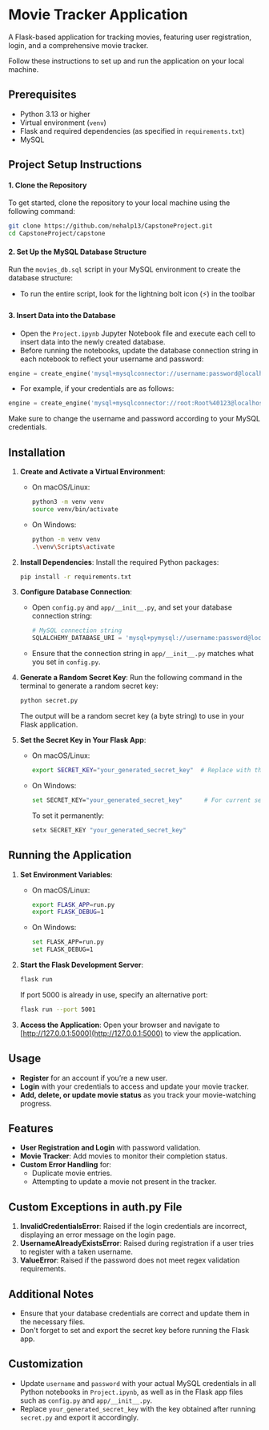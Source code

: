 # Movie Tracker Application

A Flask-based application for tracking movies, featuring user registration, login, and a comprehensive movie tracker.

Follow these instructions to set up and run the application on your local machine.

## Prerequisites

- Python 3.13 or higher
- Virtual environment (`venv`)
- Flask and required dependencies (as specified in `requirements.txt`)
- MySQL

## Project Setup Instructions

#### 1. Clone the Repository
To get started, clone the repository to your local machine using the following command:
```bash
git clone https://github.com/nehalp13/CapstoneProject.git
cd CapstoneProject/capstone
```

#### 2. Set Up the MySQL Database Structure
Run the `movies_db.sql` script in your MySQL environment to create the database structure:

- To run the entire script, look for the lightning bolt icon (⚡) in the toolbar

#### 3. Insert Data into the Database
- Open the `Project.ipynb` Jupyter Notebook file and execute each cell to insert data into the newly created database.
- Before running the notebooks, update the database connection string in each notebook to reflect your username and password:
```python
engine = create_engine('mysql+mysqlconnector://username:password@localhost/movies_db')
```
- For example, if your credentials are as follows:
```python
engine = create_engine('mysql+mysqlconnector://root:Root%40123@localhost/movies_db')
```
Make sure to change the username and password according to your MySQL credentials.

## Installation

1. **Create and Activate a Virtual Environment**:
   - On macOS/Linux:
     ```bash
     python3 -m venv venv
     source venv/bin/activate
     ```
   - On Windows:
     ```bash
     python -m venv venv
     .\venv\Scripts\activate
     ```

2. **Install Dependencies**:
   Install the required Python packages:
   ```bash
   pip install -r requirements.txt
   ```

3. **Configure Database Connection**:
   - Open `config.py` and `app/__init__.py`, and set your database connection string:
     ```python
     # MySQL connection string
     SQLALCHEMY_DATABASE_URI = 'mysql+pymysql://username:password@localhost/movies_db'
     ```
   - Ensure that the connection string in `app/__init__.py` matches what you set in `config.py`.

4. **Generate a Random Secret Key**:
   Run the following command in the terminal to generate a random secret key:
   ```bash
   python secret.py
   ```
   The output will be a random secret key (a byte string) to use in your Flask application.

5. **Set the Secret Key in Your Flask App**:
   - On macOS/Linux:
     ```bash
     export SECRET_KEY="your_generated_secret_key"  # Replace with the output from secret.py
     ```
   - On Windows:
     ```bash
     set SECRET_KEY="your_generated_secret_key"      # For current session
     ```
     To set it permanently:
     ```bash
     setx SECRET_KEY "your_generated_secret_key"
     ```

## Running the Application

1. **Set Environment Variables**:
   - On macOS/Linux:
     ```bash
     export FLASK_APP=run.py
     export FLASK_DEBUG=1
     ```
   - On Windows:
     ```bash
     set FLASK_APP=run.py
     set FLASK_DEBUG=1
     ```

2. **Start the Flask Development Server**:
   ```bash
   flask run
   ```
   If port 5000 is already in use, specify an alternative port:
   ```bash
   flask run --port 5001
   ```

3. **Access the Application**:
   Open your browser and navigate to [http://127.0.0.1:5000](http://127.0.0.1:5000) to view the application.

## Usage

- **Register** for an account if you’re a new user.
- **Login** with your credentials to access and update your movie tracker.
- **Add, delete, or update movie status** as you track your movie-watching progress.

## Features

- **User Registration and Login** with password validation.
- **Movie Tracker**: Add movies to monitor their completion status.
- **Custom Error Handling** for:
  - Duplicate movie entries.
  - Attempting to update a movie not present in the tracker.

## Custom Exceptions in auth.py File

1. **InvalidCredentialsError**: Raised if the login credentials are incorrect, displaying an error message on the login page.
2. **UsernameAlreadyExistsError**: Raised during registration if a user tries to register with a taken username.
3. **ValueError**: Raised if the password does not meet regex validation requirements.

## Additional Notes
- Ensure that your database credentials are correct and update them in the necessary files.
- Don't forget to set and export the secret key before running the Flask app.

## Customization
- Update `username` and `password` with your actual MySQL credentials in all Python notebooks in `Project.ipynb`, as well as in the Flask app files such as `config.py` and `app/__init__.py`.
- Replace `your_generated_secret_key` with the key obtained after running `secret.py` and export it accordingly.
